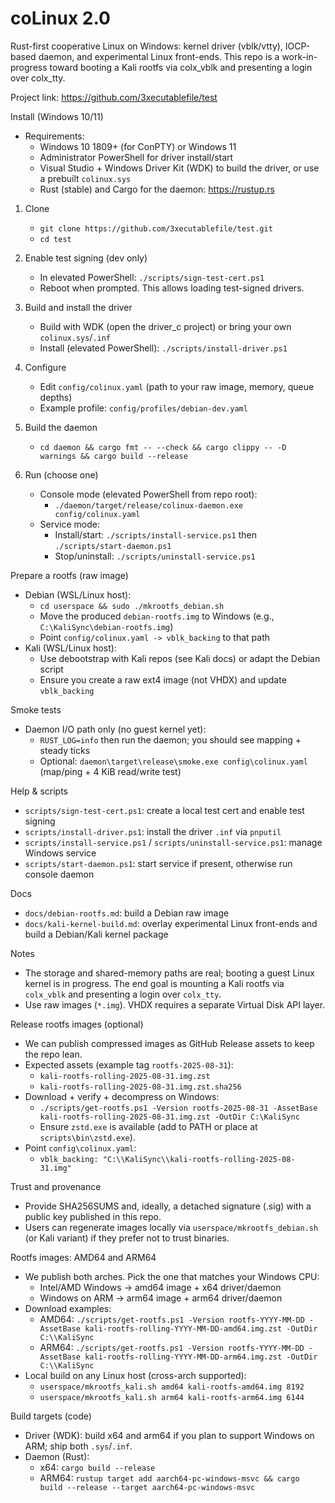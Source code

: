 # coLinux 2.0

Rust-first cooperative Linux on Windows: kernel driver (vblk/vtty), IOCP-based daemon, and experimental Linux front-ends. This repo is a work-in-progress toward booting a Kali rootfs via colx_vblk and presenting a login over colx_tty.

Project link: https://github.com/3xecutablefile/test

Install (Windows 10/11)
- Requirements:
  - Windows 10 1809+ (for ConPTY) or Windows 11
  - Administrator PowerShell for driver install/start
  - Visual Studio + Windows Driver Kit (WDK) to build the driver, or use a prebuilt `colinux.sys`
  - Rust (stable) and Cargo for the daemon: https://rustup.rs

1) Clone
   - `git clone https://github.com/3xecutablefile/test.git`
   - `cd test`

2) Enable test signing (dev only)
   - In elevated PowerShell: `./scripts/sign-test-cert.ps1`
   - Reboot when prompted. This allows loading test-signed drivers.

3) Build and install the driver
   - Build with WDK (open the driver_c project) or bring your own `colinux.sys`/`.inf`
   - Install (elevated PowerShell): `./scripts/install-driver.ps1`

4) Configure
   - Edit `config/colinux.yaml` (path to your raw image, memory, queue depths)
   - Example profile: `config/profiles/debian-dev.yaml`

5) Build the daemon
   - `cd daemon && cargo fmt -- --check && cargo clippy -- -D warnings && cargo build --release`

6) Run (choose one)
   - Console mode (elevated PowerShell from repo root):
     - `./daemon/target/release/colinux-daemon.exe config/colinux.yaml`
   - Service mode:
     - Install/start: `./scripts/install-service.ps1` then `./scripts/start-daemon.ps1`
     - Stop/uninstall: `./scripts/uninstall-service.ps1`

Prepare a rootfs (raw image)
- Debian (WSL/Linux host):
  - `cd userspace && sudo ./mkrootfs_debian.sh`
  - Move the produced `debian-rootfs.img` to Windows (e.g., `C:\KaliSync\debian-rootfs.img`)
  - Point `config/colinux.yaml -> vblk_backing` to that path
- Kali (WSL/Linux host):
  - Use debootstrap with Kali repos (see Kali docs) or adapt the Debian script
  - Ensure you create a raw ext4 image (not VHDX) and update `vblk_backing`

Smoke tests
- Daemon I/O path only (no guest kernel yet):
  - `RUST_LOG=info` then run the daemon; you should see mapping + steady ticks
  - Optional: `daemon\target\release\smoke.exe config\colinux.yaml` (map/ping + 4 KiB read/write test)

Help & scripts
- `scripts/sign-test-cert.ps1`: create a local test cert and enable test signing
- `scripts/install-driver.ps1`: install the driver `.inf` via `pnputil`
- `scripts/install-service.ps1` / `scripts/uninstall-service.ps1`: manage Windows service
- `scripts/start-daemon.ps1`: start service if present, otherwise run console daemon

Docs
- `docs/debian-rootfs.md`: build a Debian raw image
- `docs/kali-kernel-build.md`: overlay experimental Linux front-ends and build a Debian/Kali kernel package

Notes
- The storage and shared-memory paths are real; booting a guest Linux kernel is in progress. The end goal is mounting a Kali rootfs via `colx_vblk` and presenting a login over `colx_tty`.
- Use raw images (`*.img`). VHDX requires a separate Virtual Disk API layer.

Release rootfs images (optional)
- We can publish compressed images as GitHub Release assets to keep the repo lean.
- Expected assets (example tag `rootfs-2025-08-31`):
  - `kali-rootfs-rolling-2025-08-31.img.zst`
  - `kali-rootfs-rolling-2025-08-31.img.zst.sha256`
- Download + verify + decompress on Windows:
  - `./scripts/get-rootfs.ps1 -Version rootfs-2025-08-31 -AssetBase kali-rootfs-rolling-2025-08-31.img.zst -OutDir C:\KaliSync`
  - Ensure `zstd.exe` is available (add to PATH or place at `scripts\bin\zstd.exe`).
- Point `config\colinux.yaml`:
  - `vblk_backing: "C:\\KaliSync\\kali-rootfs-rolling-2025-08-31.img"`

Trust and provenance
- Provide SHA256SUMS and, ideally, a detached signature (.sig) with a public key published in this repo.
- Users can regenerate images locally via `userspace/mkrootfs_debian.sh` (or Kali variant) if they prefer not to trust binaries.

Rootfs images: AMD64 and ARM64
- We publish both arches. Pick the one that matches your Windows CPU:
  - Intel/AMD Windows → amd64 image + x64 driver/daemon
  - Windows on ARM → arm64 image + arm64 driver/daemon
- Download examples:
  - AMD64: `./scripts/get-rootfs.ps1 -Version rootfs-YYYY-MM-DD -AssetBase kali-rootfs-rolling-YYYY-MM-DD-amd64.img.zst -OutDir C:\\KaliSync`
  - ARM64: `./scripts/get-rootfs.ps1 -Version rootfs-YYYY-MM-DD -AssetBase kali-rootfs-rolling-YYYY-MM-DD-arm64.img.zst -OutDir C:\\KaliSync`
- Local build on any Linux host (cross-arch supported):
  - `userspace/mkrootfs_kali.sh amd64 kali-rootfs-amd64.img 8192`
  - `userspace/mkrootfs_kali.sh arm64 kali-rootfs-arm64.img 6144`

Build targets (code)
- Driver (WDK): build x64 and arm64 if you plan to support Windows on ARM; ship both `.sys`/`.inf`.
- Daemon (Rust):
  - x64: `cargo build --release`
  - ARM64: `rustup target add aarch64-pc-windows-msvc && cargo build --release --target aarch64-pc-windows-msvc`
